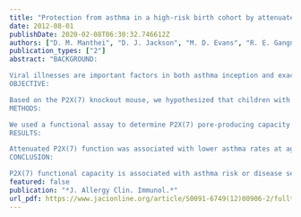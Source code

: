```yaml
---
title: "Protection from asthma in a high-risk birth cohort by attenuated P2X(7) function"
date: 2012-08-01
publishDate: 2020-02-08T06:30:32.746612Z
authors: ["D. M. Manthei", "D. J. Jackson", "M. D. Evans", "R. E. Gangnon", "C. J. Tisler", "J. E. Gern", "R. F. Lemanske", "L. C. Denlinger"]
publication_types: ["2"]
abstract: "BACKGROUND:

Viral illnesses are important factors in both asthma inception and exacerbations, and allergic sensitization in early life further enhances asthma risk through unclear mechanisms. Cellular damage caused by infection or allergen inhalation increases ATP levels in the airways with subsequent purinergic receptor activation. The purinergic receptor P2X(7) can enhance airway leukocyte recruitment to the airways, and P2X(7) knockout mice display a reduced asthma-like phenotype.
OBJECTIVE:

Based on the P2X(7) knockout mouse, we hypothesized that children with low P2X(7) function would have decreased rates of asthma.
METHODS:

We used a functional assay to determine P2X(7) pore-producing capacity in whole-blood samples in a birth cohort at high risk for asthma development. The P2X(7) assay was validated with known loss-of-function alleles in human subjects. P2X(7) pore status categorization was used to assess asthma and allergy status in the cohort.
RESULTS:

Attenuated P2X(7) function was associated with lower asthma rates at ages 6 and 8 years, and the greatest effects were observed in boys. Children with asthma at age 11 years who had low P2X(7) capacity had less severe disease in the previous year. Attenuated P2X(7) function was also associated with sensitization to fewer aeroallergens.
CONCLUSION:

P2X(7) functional capacity is associated with asthma risk or disease severity, and these relationships appear to be age related."
featured: false
publication: "*J. Allergy Clin. Immunol.*"
url_pdf: https://www.jacionline.org/article/S0091-6749(12)00906-2/fulltext
---
```



